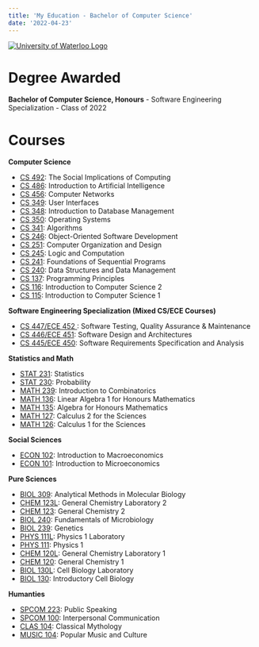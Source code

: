 ```yaml
---
title: 'My Education - Bachelor of Computer Science'
date: '2022-04-23'
---
```


[![University of Waterloo Logo](/images/education.png)](https://uwaterloo.ca/future-students/programs/computer-science)

# Degree Awarded

**Bachelor of Computer Science, Honours** -
Software Engineering Specialization -
Class of 2022

# Courses

**Computer Science**

- [CS 492](https://uwflow.com/course/cs492): The Social Implications of Computing
- [CS 486](https://uwflow.com/course/cs486): Introduction to Artificial Intelligence
- [CS 456](https://uwflow.com/course/cs456): Computer Networks
- [CS 349](https://uwflow.com/course/cs349): User Interfaces
- [CS 348](https://uwflow.com/course/cs348): Introduction to Database Management
- [CS 350](https://uwflow.com/course/cs350): Operating Systems
- [CS 341](https://uwflow.com/course/cs341): Algorithms
- [CS 246](https://uwflow.com/course/cs246): Object-Oriented Software Development
- [CS 251](https://uwflow.com/course/cs251): Computer Organization and Design
- [CS 245](https://uwflow.com/course/cs245): Logic and Computation
- [CS 241](https://uwflow.com/course/cs241): Foundations of Sequential Programs
- [CS 240](https://uwflow.com/course/cs240): Data Structures and Data Management
- [CS 137](https://uwflow.com/course/cs137): Programming Principles
- [CS 116](https://uwflow.com/course/cs116): Introduction to Computer Science 2
- [CS 115](https://uwflow.com/course/cs115): Introduction to Computer Science 1

**Software Engineering Specialization (Mixed CS/ECE Courses)**

- [CS 447/ECE 452 ](https://uwflow.com/course/cs447): Software Testing, Quality Assurance \& Maintenance
- [CS 446/ECE 451](https://uwflow.com/course/cs446): Software Design and Architectures
- [CS 445/ECE 450](https://uwflow.com/course/cs445): Software Requirements Specification and Analysis

**Statistics and Math**

- [STAT 231](https://uwflow.com/course/stat231): Statistics
- [STAT 230](https://uwflow.com/course/stat230): Probability
- [MATH 239](https://uwflow.com/course/math239): Introduction to Combinatorics
- [MATH 136](https://uwflow.com/course/math136): Linear Algebra 1 for Honours Mathematics
- [MATH 135](https://uwflow.com/course/math135): Algebra for Honours Mathematics
- [MATH 127](https://uwflow.com/course/math127): Calculus 2 for the Sciences
- [MATH 126](https://uwflow.com/course/math126): Calculus 1 for the Sciences

**Social Sciences**

- [ECON 102](https://uwflow.com/course/econ102): Introduction to Macroeconomics
- [ECON 101](https://uwflow.com/course/econ101): Introduction to Microeconomics

**Pure Sciences**

- [BIOL 309](https://uwflow.com/course/biol309): Analytical Methods in Molecular Biology
- [CHEM 123L](https://uwflow.com/course/chem123l): General Chemistry Laboratory 2
- [CHEM 123](https://uwflow.com/course/chem123): General Chemistry 2
- [BIOL 240](https://uwflow.com/course/biol240): Fundamentals of Microbiology
- [BIOL 239](https://uwflow.com/course/biol239): Genetics
- [PHYS 111L](https://uwflow.com/course/phys111l): Physics 1 Laboratory
- [PHYS 111](https://uwflow.com/course/phys111): Physics 1
- [CHEM 120L](https://uwflow.com/course/chem120l): General Chemistry Laboratory 1
- [CHEM 120](https://uwflow.com/course/chem120): General Chemistry 1
- [BIOL 130L](https://uwflow.com/course/biol130l): Cell Biology Laboratory
- [BIOL 130](https://uwflow.com/course/biol130): Introductory Cell Biology

**Humanties**

- [SPCOM 223](https://uwflow.com/course/spcom223): Public Speaking
- [SPCOM 100](https://uwflow.com/course/spcom100): Interpersonal Communication
- [CLAS 104](https://uwflow.com/course/clas104): Classical Mythology
- [MUSIC 104](https://uwflow.com/course/music140): Popular Music and Culture

